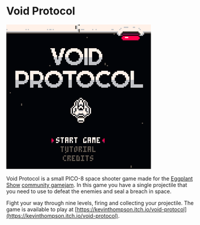 # Void Protocol

![](https://github.com/kevinthompson/void-protocol-p8/blob/master/screenshot.png)

Void Protocol is a small PICO-8 space shooter game made for the
[Eggplant Show](https://eggplant.show/) [community gamejam](https://itch.io/jam/eggplant-podcast-community-game-jam). In this game you have a single projectile
that you need to use to defeat the enemies and seal a breach in space.

Fight your way through nine levels, firing and collecting your projectile.
The game is available to play at [https://kevinthompson.itch.io/void-protocol](https://kevinthompson.itch.io/void-protocol).